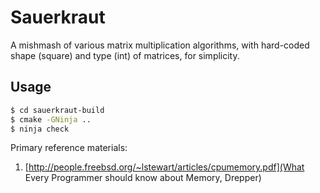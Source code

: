 # Sauerkraut

A mishmash of various matrix multiplication algorithms, with hard-coded shape
(square) and type (int) of matrices, for simplicity.

## Usage

```sh
$ cd sauerkraut-build
$ cmake -GNinja ..
$ ninja check
```

Primary reference materials:
1. [http://people.freebsd.org/~lstewart/articles/cpumemory.pdf](What Every
Programmer should know about Memory, Drepper)

